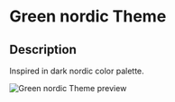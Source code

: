 # Green nordic Theme

## Description

Inspired in dark nordic color palette.

![Green nordic Theme preview](https://vscode-themes.nyc3.cdn.digitaloceanspaces.com/profiles/VFOYf4giHxdy5rJkTigYeVUdaTt2/WSuXdYCJ-panelTerminal.jpeg)